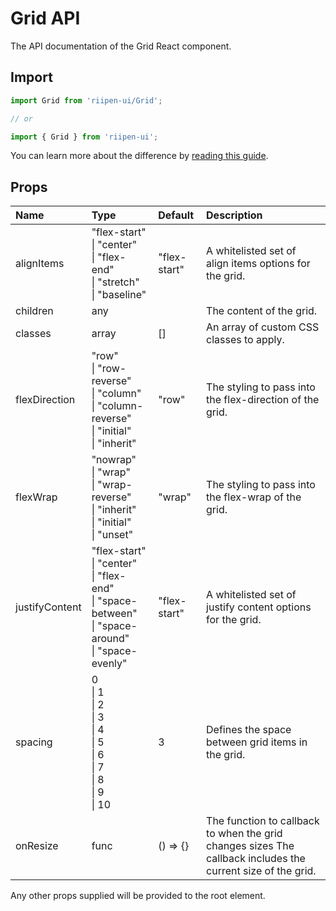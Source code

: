 <!--- This documentation is automatically generated, do not try to edit it. -->

# Grid API

<p class="description">The API documentation of the Grid React component.</p>

## Import

```js
import Grid from 'riipen-ui/Grid';

// or

import { Grid } from 'riipen-ui';
```

You can learn more about the difference by [reading this guide](/guides/bundle-size).

## Props

| Name | Type | Default | Description |
|:-----|:-----|:--------|:------------|
| <span class="prop-name">alignItems</span> | <span class="prop-type">"flex-start"<br>&#124;&nbsp;"center"<br>&#124;&nbsp;"flex-end"<br>&#124;&nbsp;"stretch"<br>&#124;&nbsp;"baseline"</span> | <span class="prop-default">"flex-start"</span> | A whitelisted set of align items options for the grid. |
| <span class="prop-name">children</span> | <span class="prop-type">any</span> |  | The content of the grid. |
| <span class="prop-name">classes</span> | <span class="prop-type">array</span> | <span class="prop-default">[]</span> | An array of custom CSS classes to apply. |
| <span class="prop-name">flexDirection</span> | <span class="prop-type">"row"<br>&#124;&nbsp;"row-reverse"<br>&#124;&nbsp;"column"<br>&#124;&nbsp;"column-reverse"<br>&#124;&nbsp;"initial"<br>&#124;&nbsp;"inherit"</span> | <span class="prop-default">"row"</span> | The styling to pass into the flex-direction of the grid. |
| <span class="prop-name">flexWrap</span> | <span class="prop-type">"nowrap"<br>&#124;&nbsp;"wrap"<br>&#124;&nbsp;"wrap-reverse"<br>&#124;&nbsp;"inherit"<br>&#124;&nbsp;"initial"<br>&#124;&nbsp;"unset"</span> | <span class="prop-default">"wrap"</span> | The styling to pass into the flex-wrap of the grid. |
| <span class="prop-name">justifyContent</span> | <span class="prop-type">"flex-start"<br>&#124;&nbsp;"center"<br>&#124;&nbsp;"flex-end"<br>&#124;&nbsp;"space-between"<br>&#124;&nbsp;"space-around"<br>&#124;&nbsp;"space-evenly"</span> | <span class="prop-default">"flex-start"</span> | A whitelisted set of justify content options for the grid. |
| <span class="prop-name">spacing</span> | <span class="prop-type">0<br>&#124;&nbsp;1<br>&#124;&nbsp;2<br>&#124;&nbsp;3<br>&#124;&nbsp;4<br>&#124;&nbsp;5<br>&#124;&nbsp;6<br>&#124;&nbsp;7<br>&#124;&nbsp;8<br>&#124;&nbsp;9<br>&#124;&nbsp;10</span> | <span class="prop-default">3</span> | Defines the space between grid items in the grid. |
| <span class="prop-name">onResize</span> | <span class="prop-type">func</span> | <span class="prop-default">() => {}</span> | The function to callback to when the grid changes sizes The callback includes the current size of the grid. |


Any other props supplied will be provided to the root element.